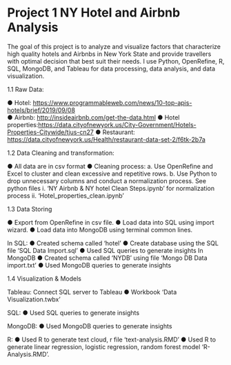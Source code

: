 # Project 1 NY Hotel and Airbnb Analysis

The goal of this project is to analyze and visualize factors that characterize high quality hotels and Airbnbs in New York State and provide travellers with optimal decision that best suit their needs. I use Python, OpenRefine, R, SQL, MongoDB, and Tableau for data processing, data analysis, and data visualization. 

1.1 Raw Data:

●	Hotel: https://www.programmableweb.com/news/10-top-apis-hotels/brief/2019/09/08 <br/>
●	Airbnb: http://insideairbnb.com/get-the-data.html
●	Hotel properties:https://data.cityofnewyork.us/City-Government/Hotels-Properties-Citywide/tjus-cn27
●	Restaurant: https://data.cityofnewyork.us/Health/restaurant-data-set-2/f6tk-2b7a

1.2 Data Cleaning and transformation: 

●	All data are in csv format
●	Cleaning process:
a.	Use OpenRefine and Excel to cluster and clean excessive and repetitive rows. 
b.	Use Python to drop unnecessary columns and conduct a normalization process. See python files
i.	‘NY Airbnb & NY hotel Clean Steps.ipynb’  for normalization process 
ii.	‘Hotel_properties_clean.ipynb’

1.3 Data Storing

●	Export from OpenRefine in csv file. 
●	Load data into SQL using import wizard.
●	Load data into MongoDB using terminal common lines. 

In SQL:
●	Created schema called ‘hotel’
●	Create database using the SQL file ‘SQL Data Import.sql’
●	Used SQL queries to generate insights
In MongoDB
●	Created schema called ‘NYDB’ using file ‘Mongo DB Data import.txt’
●	Used MongoDB queries to generate insights

1.4 Visualization & Models

Tableau: Connect SQL server to Tableau 
●	Workbook ‘Data Visualization.twbx’

SQL:
●	Used SQL queries to generate insights

MongoDB:
●	Used MongoDB queries to generate insights

R:
●	Used R to generate text cloud, r file ‘text-analysis.RMD’
●	Used R to generate linear regression, logistic regression, random forest model ‘R-Analysis.RMD’. 


